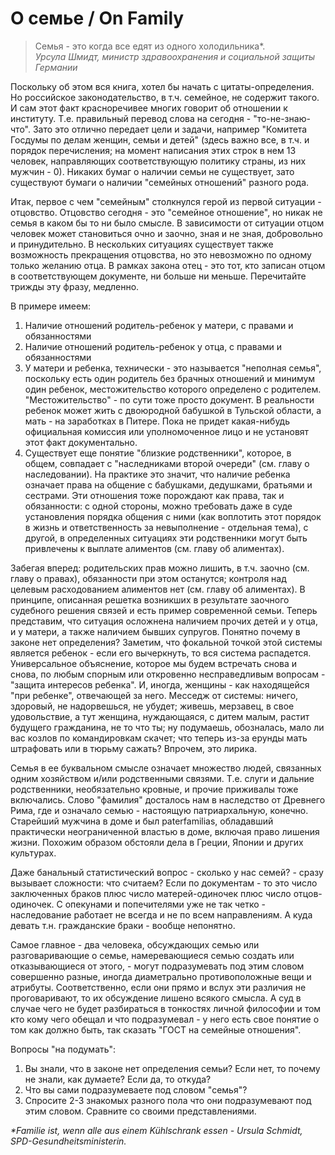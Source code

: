 # О семье / On Family

> Семья - это когда все едят из одного холодильника*.
<br>_Урсула Шмидт, министр здравоохранения и социальной защиты Германии_

Поскольку об этом вся книга, хотел бы начать с цитаты-определения. Но российское законодательство, в т.ч. семейное, не содержит такого. И сам этот факт красноречивее многих говорит об отношении к институту. Т.е. правильный перевод слова на сегодня - "то-не-знаю-что". Зато это отлично передает цели и задачи, например "Комитета Госдумы по делам женщин, семьи и детей" (здесь важно все, в т.ч. и порядок перечисления; на момент написания этих строк в нем 13 человек, направляющих соответствующую политику страны, из них мужчин - 0).
Никаких бумаг о наличии семьи не существует, зато существуют бумаги о наличии "семейных отношений" разного рода.

Итак, первое с чем "семейным" столкнулся герой из первой ситуации - отцовство. Отцовство сегодня - это "семейное отношение", но никак не семья в каком бы то ни было смысле. В зависимости от ситуации отцом человек может становиться очно и заочно, зная и не зная, добровольно и принудительно. В нескольких ситуациях существует также возможность прекращения отцовства, но это невозможно по одному только желанию отца.
В рамках закона отец - это тот, кто записан отцом в соответствующем документе, ни больше ни меньше. Перечитайте трижды эту фразу, медленно.

В примере имеем:
1. Наличие отношений родитель-ребенок у матери, с правами и обязанностями
2. Наличие отношений родитель-ребенок у отца, с правами и обязанностями
3. У матери и ребенка, технически - это называется "неполная семья", поскольку есть один родитель без брачных отношений и минимум один ребенок, местожительство которого определено с родителем.
"Местожительство" - по сути тоже просто документ. В реальности ребенок может жить с двоюродной бабушкой в Тульской области, а мать - на заработках в Питере. Пока не придет какая-нибудь официальная комиссия или уполномоченное лицо и не установят этот факт документально.
4. Существует еще понятие "близкие родственники", которое, в общем, совпадает с "наследниками второй очереди" (см. главу о наследовании). На практике это значит, что наличие ребенка означает права на общение с бабушками, дедушками, братьями и сестрами. Эти отношения тоже порождают как права, так и обязанности: с одной стороны, можно требовать даже в суде установления порядка общения с ними (как воплотить этот порядок в жизнь и ответственность за невыполнение - отдельная тема), с другой, в определенных ситуациях эти родственники могут быть привлечены к выплате алиментов (см. главу об алиментах).

Забегая вперед: родительских прав можно лишить, в т.ч. заочно (см. главу о правах), обязанности при этом останутся; контроля над целевым расходованием алиментов нет (см. главу об алиментах).
В принципе, описанная решетка возникших в результате заочного судебного решения связей и есть пример современной семьи. Теперь представим, что ситуация осложнена наличием прочих детей и у отца, и у матери, а также наличием бывших супругов. Понятно почему в законе нет определения?
Заметим, что фокальной точкой этой системы является ребенок - если его вычеркнуть, то вся система распадется. Универсальное объяснение, которое мы будем встречать снова и снова, по любым спорным или откровенно несправедливым вопросам - "защита интересов ребенка". И, иногда, женщины - как находящейся "при ребенке", отвечающей за него. Месседж от системы: ничего, здоровый, не надорвешься, не убудет; живешь, мерзавец, в свое удовольствие, а тут женщина, нуждающаяся, с дитем малым, растит будущего гражданина, не то что ты; ну подумаешь, обозналась, мало ли вас козлов по командировкам скачет; что теперь из-за ерунды мать штрафовать или в тюрьму сажать? Впрочем, это лирика.

Семья в ее буквальном смысле означает множество людей, связанных одним хозяйством и/или родственными связями. Т.е. слуги и дальние родственники, необязательно кровные, и прочие приживалы тоже включались. Слово "фамилия" досталось нам в наследство от Древнего Рима, где и означало семью - настоящую патриархальную, конечно. Старейший мужчина в доме и был paterfamilias, обладавший практически неограниченной властью в доме, включая право лишения жизни. Похожим образом обстояли дела в Греции, Японии и других культурах.

Даже банальный статистический вопрос - сколько у нас семей? - сразу вызывает сложности: что считаем? Если по документам - то это число заключенных браков плюс число матерей-одиночек плюс число отцов-одиночек. С опекунами и попечителями уже не так четко - наследование работает не всегда и не по всем направлениям. А куда девать т.н. гражданские браки - вообще непонятно.

Самое главное - два человека, обсуждающих семью или разговаривающие о семье, намеревающиеся семью создать или отказывающиеся от этого, - могут подразумевать под этим словом совершенно разные, иногда диаметрально противоположные вещи и атрибуты. Соответственно, если они прямо и вслух эти различия не проговаривают, то их обсуждение лишено всякого смысла. А суд в случае чего не будет разбираться в тонкостях личной философии и том кто кому чего обещал и что подразумевал - у него есть свое понятие о том как должно быть, так сказать "ГОСТ на семейные отношения".

Вопросы "на подумать":
1. Вы знали, что в законе нет определения семьи? Если нет, то почему не знали, как думаете? Если да, то откуда?
2. Что вы сами подразумеваете под словом "семья"?
3. Спросите 2-3 знакомых разного пола что они подразумевают под этим словом. Сравните со своими представлениями.

_*Familie ist, wenn alle aus einem Kühlschrank essen - Ursula Schmidt, SPD-Gesundheitsministerin._